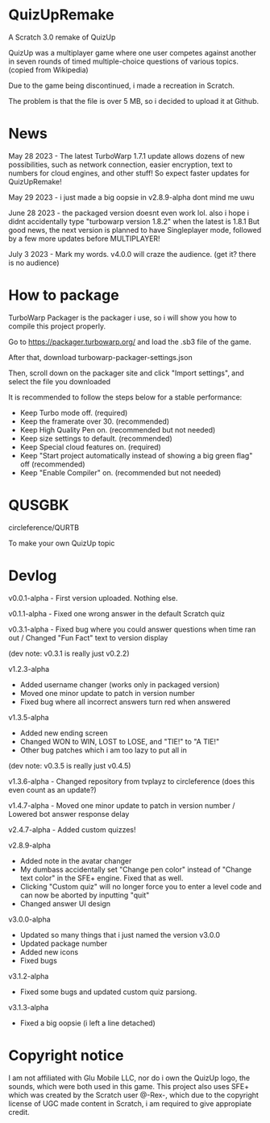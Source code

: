 # QuizUpRemake
A Scratch 3.0 remake of QuizUp

QuizUp was a multiplayer game where one user competes against another in seven rounds of timed multiple-choice questions of various topics. (copied from Wikipedia)

Due to the game being discontinued, i made a recreation in Scratch.

The problem is that the file is over 5 MB, so i decided to upload it at Github.

# News

May 28 2023 - The latest TurboWarp 1.7.1 update allows dozens of new possibilities, such as network connection, easier encryption, text to numbers for cloud engines, and other stuff!
So expect faster updates for QuizUpRemake!

May 29 2023 - i just made a big oopsie in v2.8.9-alpha dont mind me uwu

June 28 2023 - the packaged version doesnt even work lol. also i hope i didnt accidentally type "turbowarp version 1.8.2" when the latest is 1.8.1
               But good news, the next version is planned to have Singleplayer mode, followed by a few more updates before MULTIPLAYER!

July 3 2023 - Mark my words. v4.0.0 will craze the audience. (get it? there is no audience)

# How to package

TurboWarp Packager is the packager i use, so i will show you how to compile this project properly.

Go to https://packager.turbowarp.org/ and load the .sb3 file of the game.

After that, download turbowarp-packager-settings.json

Then, scroll down on the packager site and click "Import settings", and select the file you downloaded

It is recommended to follow the steps below for a stable performance:

- Keep Turbo mode off. (required)
- Keep the framerate over 30. (recommended)
- Keep High Quality Pen on. (recommended but not needed)
- Keep size settings to default. (recommended)
- Keep Special cloud features on. (required)
- Keep "Start project automatically instead of showing a big green flag" off (recommended)
- Keep "Enable Compiler" on. (recommended but not needed)

# QUSGBK

circleference/QURTB

To make your own QuizUp topic

# Devlog

v0.0.1-alpha - First version uploaded. Nothing else.

v0.1.1-alpha - Fixed one wrong answer in the default Scratch quiz

v0.3.1-alpha - Fixed bug where you could answer questions when time ran out / Changed "Fun Fact" text to version display

(dev note: v0.3.1 is really just v0.2.2)

v1.2.3-alpha

- Added username changer (works only in packaged version)
- Moved one minor update to patch in version number
- Fixed bug where all incorrect answers turn red when answered

v1.3.5-alpha

- Added new ending screen
- Changed WON to WIN, LOST to LOSE, and "TIE!" to "A TIE!"
- Other bug patches which i am too lazy to put all in

(dev note: v0.3.5 is really just v0.4.5)

v1.3.6-alpha - Changed repository from tvplayz to circleference (does this even count as an update?)

v1.4.7-alpha - Moved one minor update to patch in version number / Lowered bot answer response delay

v2.4.7-alpha - Added custom quizzes!

v2.8.9-alpha

- Added note in the avatar changer
- My dumbass accidentally set "Change pen color" instead of "Change text color" in the SFE+ engine. Fixed that as well.
- Clicking "Custom quiz" will no longer force you to enter a level code and can now be aborted by inputting "quit"
- Changed answer UI design

v3.0.0-alpha

- Updated so many things that i just named the version v3.0.0
- Updated package number
- Added new icons 
- Fixed bugs

v3.1.2-alpha

- Fixed some bugs and updated custom quiz parsiong.

v3.1.3-alpha

- Fixed a big oopsie (i left a line detached)

# Copyright notice
I am not affiliated with Glu Mobile LLC, nor do i own the QuizUp logo, the sounds, which were both used in this game.
This project also uses SFE+ which was created by the Scratch user @-Rex-, which due to the copyright license of UGC made content in Scratch, i am required to give appropiate credit.
